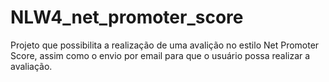 # NLW4_net_promoter_score
Projeto que possibilita a realização de uma avalição no estilo Net Promoter Score, assim como o envio por email para que o usuário possa realizar a avaliação.
